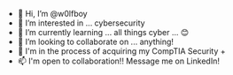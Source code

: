 - 👋 Hi, I’m @w0lfboy
- 👀 I’m interested in ... cybersecurity
- 🌱 I’m currently learning ... all things cyber ... 😊
- 💞️ I’m looking to collaborate on ... anything!
- 📖 I'm in the process of acquiring my CompTIA Security +
- 📫 I'm open to collaboration!! Message me on LinkedIn!

<!---
w0lfboy/w0lfboy is a ✨ special ✨ repository because its `README.md` (this file) appears on your GitHub profile.
You can click the Preview link to take a look at your changes.
--->
